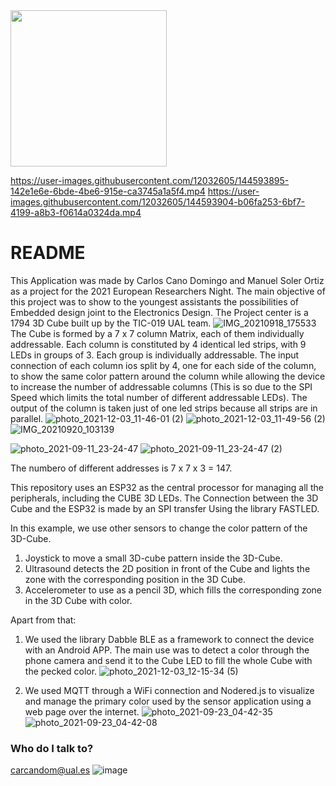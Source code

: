 
<img src="https://user-images.githubusercontent.com/12032605/144592178-241d3673-aecd-458c-95ea-8bf568ecdf4c.jpg" width="250">

https://user-images.githubusercontent.com/12032605/144593895-142e1e6e-6bde-4be6-915e-ca3745a1a5f4.mp4
https://user-images.githubusercontent.com/12032605/144593904-b06fa253-6bf7-4199-a8b3-f0614a0324da.mp4

# README #
This Application was made by Carlos Cano Domingo and Manuel Soler Ortiz as a project for the 2021 European Researchers Night.
The main objective of this project was to show to the youngest assistants the possibilities of Embedded design joint to the Electronics Design. 
The Project center is a 1794 3D Cube built up by the TIC-019 UAL team.
![IMG_20210918_175533](https://user-images.githubusercontent.com/12032605/144584135-14942414-0c22-43df-b1fe-a70222d4b9f4.jpg)
The Cube is formed by a 7 x 7 column Matrix, each of them individually addressable. Each column is constituted by 4 identical led strips, with 9 LEDs in groups of 3. Each group is individually addressable. 
The input connection of each column ios split by 4, one for each side of the column, to show the same color pattern around the column while allowing the device to increase the number of addressable columns (This is so due to the SPI Speed which limits the total number of different addressable LEDs). The output of the column is taken just of one led strips because all strips are in parallel.
![photo_2021-12-03_11-46-01 (2)](https://user-images.githubusercontent.com/12032605/144590407-bee738f2-8405-4f0e-9213-099994b79063.jpg)
![photo_2021-12-03_11-49-56 (2)](https://user-images.githubusercontent.com/12032605/144590394-472c8d21-3701-468c-bb27-16e2737ef07e.jpg)
![IMG_20210920_103139](https://user-images.githubusercontent.com/12032605/144592205-08c170d6-87de-4e97-85c2-835cb3cb43eb.jpg)

![photo_2021-09-11_23-24-47](https://user-images.githubusercontent.com/12032605/144588555-f8debddd-259b-4b3f-8d57-fd4ccd48eb0a.jpg)
![photo_2021-09-11_23-24-47 (2)](https://user-images.githubusercontent.com/12032605/144588561-c551bf21-66bc-44fc-aa62-57cd23e11178.jpg)

The numbero of different addresses is 7 x 7 x 3 = 147.


This repository uses an ESP32 as the central processor for managing all the peripherals, including the CUBE 3D LEDs. 
The Connection between the 3D Cube and the ESP32 is made by an SPI transfer Using the library FASTLED.

In this example, we use other sensors to change the color pattern of the 3D-Cube. 
1. Joystick to move a small 3D-cube pattern inside the 3D-Cube.
2. Ultrasound detects the 2D position in front of the Cube and lights the zone with the corresponding position in the 3D Cube.
3. Accelerometer to use as a pencil 3D, which fills the corresponding zone in the 3D Cube with color.

Apart from that:
1. We used the library Dabble BLE as a framework to connect the device with an  Android APP. The main use was to detect a color through the phone camera and send it to the Cube LED to fill the whole Cube with the pecked color.
![photo_2021-12-03_12-15-34 (5)](https://user-images.githubusercontent.com/12032605/144593813-93ec4425-6ced-4cd8-a0b4-73a44b5d5c96.jpg)

3. We used MQTT through a WiFi connection and Nodered.js to visualize and manage the primary color used by the sensor application using a web page over the internet.
![photo_2021-09-23_04-42-35](https://user-images.githubusercontent.com/12032605/144593830-bb145617-0121-4407-8eea-46ef9b1f5574.jpg)
![photo_2021-09-23_04-42-08](https://user-images.githubusercontent.com/12032605/144593844-5c2c6483-d326-4232-8bff-df13e9f064fe.jpg)

### Who do I talk to? ###
carcandom@ual.es
![image](https://user-images.githubusercontent.com/12032605/144584634-254a1ca0-02f3-4f18-ba3b-258a033543b6.png)
